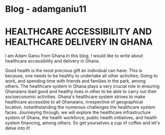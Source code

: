 # Blog - adamganiu11

# HEALTHCARE ACCESSIBILITY AND HEALTHCARE DELIVERY IN GHANA

I am Adam Ganiu from Ghana.In this blog, I would like to write about healthcare accessibility and delivery in Ghana.

Good health is the most precious gift an individual can have. This is because, one needs to be healthy to undertake all other activities; Going to work, and spending time with friends and families in the park, among others. The healthcare system in Ghana plays a very crucial role in ensuring Ghanaians lead good and healthy lives in other to be able to carry out their socioeconomic activities. Ghana's healthcare system strives to make healthcare accessible to all Ghanaians, irrespective of geographical location, notwithstanding the numerous challenges the healthcare system faces.          Journeying through, we will explore the healthcare infrastructure system of Ghana, the health workforce, public health initiatives, and health system financing, among others. So get yourselves a cup of coffee and let's delve into it!  
